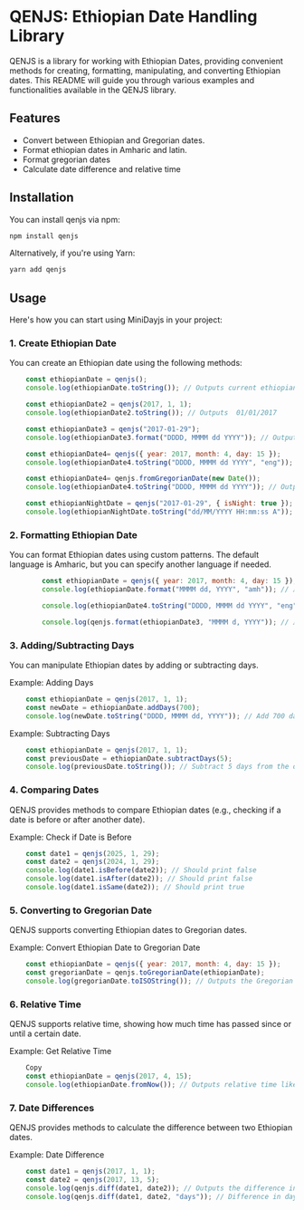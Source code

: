# QENJS: Ethiopian Date Handling Library

QENJS is a library for working with Ethiopian Dates, providing convenient methods for creating, formatting, manipulating, and converting Ethiopian dates. This README will guide you through various examples and functionalities available in the QENJS library.

## Features

- Convert between Ethiopian and Gregorian dates.
- Format ethiopian dates in Amharic and latin.
- Format gregorian dates
- Calculate date difference and relative time

## Installation

You can install qenjs via npm:

```bash
npm install qenjs
```

Alternatively, if you're using Yarn:

```bash
yarn add qenjs
```

## Usage

Here's how you can start using MiniDayjs in your project:

### 1. Create Ethiopian Date

You can create an Ethiopian date using the following methods:

```javascript
    const ethiopianDate = qenjs();
    console.log(ethiopianDate.toString()); // Outputs current ethiopian date

    const ethiopianDate2 = qenjs(2017, 1, 1);
    console.log(ethiopianDate2.toString()); // Outputs  01/01/2017

    const ethiopianDate3 = qenjs("2017-01-29");
    console.log(ethiopianDate3.format("DDDD, MMMM dd YYYY")); // Outputs: ረቡዕ, መስከረም 29 2017

    const ethiopianDate4= qenjs({ year: 2017, month: 4, day: 15 });
    console.log(ethiopianDate4.toString("DDDD, MMMM dd YYYY", "eng")); // Maksegno, Tahsas 15 2017

    const ethiopianDate4= qenjs.fromGregorianDate(new Date());
    console.log(ethiopianDate4.toString("DDDD, MMMM dd YYYY")); // Outputs current ethiopian date

    const ethiopianNightDate = qenjs("2017-01-29", { isNight: true });
    console.log(ethiopianNightDate.toString("dd/MM/YYYY HH:mm:ss A")); // 29/01/2017 01:00:00 ምሽት

```

### 2. Formatting Ethiopian Date
  
You can format Ethiopian dates using custom patterns. The default language is Amharic, but you can specify another language if needed.

```javascript
        const ethiopianDate = qenjs({ year: 2017, month: 4, day: 15 });
        console.log(ethiopianDate.format("MMMM dd, YYYY", "amh")); // ታኅሣሥ 15, 2017

        console.log(ethiopianDate4.toString("DDDD, MMMM dd YYYY", "eng")); // Maksegno, Tahsas 15 2017

        console.log(qenjs.format(ethiopianDate3, "MMMM d, YYYY")); // ታኅሣሥ 15, 2017

```

### 3. Adding/Subtracting Days

You can manipulate Ethiopian dates by adding or subtracting days.

Example: Adding Days

```javascript
    const ethiopianDate = qenjs(2017, 1, 1);
    const newDate = ethiopianDate.addDays(700);
    console.log(newDate.toString("DDDD, MMMM dd, YYYY")); // Add 700 days to the date
```

Example: Subtracting Days

```javascript
    const ethiopianDate = qenjs(2017, 1, 1);
    const previousDate = ethiopianDate.subtractDays(5);
    console.log(previousDate.toString()); // Subtract 5 days from the date
```

### 4. Comparing Dates

QENJS provides methods to compare Ethiopian dates (e.g., checking if a date is before or after another date).

Example: Check if Date is Before

```javascript
    const date1 = qenjs(2025, 1, 29);
    const date2 = qenjs(2024, 1, 29);
    console.log(date1.isBefore(date2)); // Should print false
    console.log(date1.isAfter(date2)); // Should print false
    console.log(date1.isSame(date2)); // Should print true
```

### 5. Converting to Gregorian Date

QENJS supports converting Ethiopian dates to Gregorian dates.

Example: Convert Ethiopian Date to Gregorian Date

```javascript
    const ethiopianDate = qenjs({ year: 2017, month: 4, day: 15 });
    const gregorianDate = qenjs.toGregorianDate(ethiopianDate);
    console.log(gregorianDate.toISOString()); // Outputs the Gregorian equivalent
```

### 6. Relative Time

QENJS supports relative time, showing how much time has passed since or until a certain date.

Example: Get Relative Time

```javascript
    Copy
    const ethiopianDate = qenjs(2017, 4, 15);
    console.log(ethiopianDate.fromNow()); // Outputs relative time like "X days ago" 
```

### 7. Date Differences

QENJS provides methods to calculate the difference between two Ethiopian dates.

Example: Date Difference

```javascript
    const date1 = qenjs(2017, 1, 1);
    const date2 = qenjs(2017, 13, 5);
    console.log(qenjs.diff(date1, date2)); // Outputs the difference in days, months, or years
    console.log(qenjs.diff(date1, date2, "days")); // Difference in days
```
